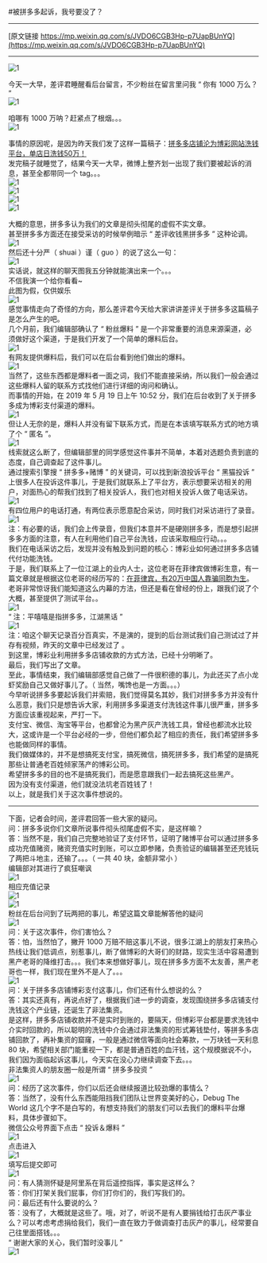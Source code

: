 #被拼多多起诉，我号要没了？

***
[原文链接 https://mp.weixin.qq.com/s/JVDO6CGB3Hp-p7UapBUnYQ](https://mp.weixin.qq.com/s/JVDO6CGB3Hp-p7UapBUnYQ)  

***
![1](https://github.com/CaptainofV/V4V/blob/master/resources/20190528230116/640.gif)  

今天一大早，差评君睡醒看后台留言，不少粉丝在留言里问我 “ 你有 1000 万么？ ”  
![1](https://github.com/CaptainofV/V4V/blob/master/resources/20190528230116/6401.jpg)  

咱哪有 1000 万呐？赶紧点了根烟。。。  
![1](https://github.com/CaptainofV/V4V/blob/master/resources/20190528230116/640.jpg)  

事情的原因呢，是因为昨天我们发了这样一篇稿子：[拼多多店铺沦为博彩网站洗钱平台，单店日洗钱50万！](http://mp.weixin.qq.com/s?__biz=MzA5NDc1NzQ4MA==&amp;mid=2653373963&amp;idx=1&amp;sn=dc5f9dc1dd3c99cdca0a250935176c76&amp;chksm=8b9a510cbcedd81af2ec50e24a54d540ba0324e72920ef3e8b547bc1c40e8913fdd3eab1a4b8&amp;scene=21#wechat_redirect)    
发完稿子就睡觉了，结果今天一大早，微博上整齐划一出现了我们要被起诉的消息，甚至全都带同一个 tag。。。  
![1](https://github.com/CaptainofV/V4V/blob/master/resources/20190528230116/6402.jpg)  
![1](https://github.com/CaptainofV/V4V/blob/master/resources/20190528230116/6403.jpg)  
![1](https://github.com/CaptainofV/V4V/blob/master/resources/20190528230116/6404.jpg)  
![1](https://github.com/CaptainofV/V4V/blob/master/resources/20190528230116/6405.jpg)  

大概的意思，拼多多认为我们的文章是彻头彻尾的虚假不实文章。  
甚至拼多多方面还在接受采访的时候举例暗示 “ 差评收钱黑拼多多 ” 这种论调。  
![1](https://github.com/CaptainofV/V4V/blob/master/resources/20190528230116/6406.jpg)  
然后还十分严（ shuai ）谨（ guo ）的说了这么一句：  
![1](https://github.com/CaptainofV/V4V/blob/master/resources/20190528230116/6407.jpg)  
实话说，就这样的聊天图我五分钟就能演出来一个。。。  
不信我演一个给你看看~  
此图为假，仅供娱乐   
![1](https://github.com/CaptainofV/V4V/blob/master/resources/20190528230116/6409.jpg)  
感觉事情走向了奇怪的方向，那么差评君今天给大家讲讲差评关于拼多多这篇稿子是怎么产生的吧。  
几个月前，我们编辑部确认了 “ 粉丝爆料 ” 是一个非常重要的消息来源渠道，必须做好这个渠道，于是我们开发了一个简单的爆料后台。  
![1](https://github.com/CaptainofV/V4V/blob/master/resources/20190528230116/64010.jpg)  
有网友提供爆料后，我们可以在后台看到他们做出的爆料。  
![1](https://github.com/CaptainofV/V4V/blob/master/resources/20190528230116/64011.jpg)  
当然了，这些东西都是爆料者一面之词，我们不能直接采纳，所以我们一般会通过这些爆料人留的联系方式找他们进行详细的询问和确认。  
而事情的开始，在 2019 年 5 月 19 日上午 10:52 分，我们在后台收到了关于拼多多成为博彩支付渠道的爆料。  
![1](https://github.com/CaptainofV/V4V/blob/master/resources/20190528230116/64012.jpg)  
但让人无奈的是，爆料人并没有留下联系方式，而是在本该填写联系方式的地方填了个 “ 匿名 ”。  
![1](https://github.com/CaptainofV/V4V/blob/master/resources/20190528230116/64013.jpg)  
线索就这么断了，但编辑部里的同学感觉这件事并不简单，本着对选题负责到底的态度，自己调查起了这件事儿。  
通过搜索引擎搜  “ 拼多多+赌博 ” 的关键词，可以找到新浪投诉平台 “ 黑猫投诉 ” 上很多人在投诉这件事儿，于是我们就联系上了平台方，表示想要采访相关的用户，对面热心的帮我们找到了相关投诉人，我们也对相关投诉人做了电话采访。  
![1](https://github.com/CaptainofV/V4V/blob/master/resources/20190528230116/6408.jpg)  
有四位用户的电话打通，有两位表示愿意配合采访，同时我们对采访进行了录音。  
![1](https://github.com/CaptainofV/V4V/blob/master/resources/20190528230116/64014.jpg)  
注：有必要的话，我们会上传录音，但我们本意并不是硬刚拼多多，而是想引起拼多多方面的注意，有人在利用他们自己平台洗钱，应该采取相应行动。。。  
我们在电话采访之后，发现并没有触及到问题的核心：博彩业如何通过拼多多店铺代付功能洗钱。  
于是，我们联系上了一位江湖上的业内人士，这位老哥在菲律宾做博彩生意，有一篇文章就是根据这位老哥的经历写的：[在菲律宾，有20万中国人靠骗同胞为生]()。  
老哥非常惊讶我们能知道这么内幕的方法，但还是看在曾经的份上，跟我们说了个大概，甚至提供了测试平台。。  
![1](https://github.com/CaptainofV/V4V/blob/master/resources/20190528230116/64015.jpg)  
“ 注：平嘻嘻是指拼多多，江湖黑话 ”  
![1](https://github.com/CaptainofV/V4V/blob/master/resources/20190528230116/64016.jpg)  
注：咱这个聊天记录百分百真实，不是演的，提到的后台测试我们自己测试过了并存有视频，昨天的文章中已经发过了 。  
到这里，博彩业利用拼多多店铺收款的方式方法，已经十分明晰了。  
最后，我们写出了文章。  
至此，事情结束，我们编辑部感觉自己做了一件很积德的事儿，为此还买了点小龙虾奖励自己又做好事儿了。（ 当然，嘴馋也是一方面。。。）  
今早听说拼多多要起诉我们并索赔，我们觉得莫名其妙，我们对拼多多方并没有什么恶意，我们只是想告诉大家，利用拼多多渠道支付洗钱这件事儿很严重，拼多多方面应该重视起来，严打一下。  
支付宝、微信、淘宝等平台，也都曾沦为黑产灰产洗钱工具，曾经也都流水比较大，这或许是一个平台必经的一步，但他们都负起了相应的责任，我们希望拼多多也能做同样的事情。  
我们做媒体的，并不是想搞死支付宝，搞死微信，搞死拼多多，我们希望的是搞死那些让普通老百姓倾家荡产的博彩公司。  
希望拼多多的目的也不是搞死我们，而是愿意跟我们一起去搞死这些黑产。  
因为没有支付渠道，他们就没法坑老百姓钱了！  
以上，就是我们关于这次事件想说的。  

***
下面，记者会时间，差评君回答一些大家的疑问。  
问：拼多多说你们文章所说事件彻头彻尾虚假不实，是这样嘛？  
答：当然不是，我们自己完整地验证了支付环节，证明了赌博平台可以通过拼多多成功充值赌资，赌资充值实时到账，可以立即参赌，负责验证的编辑甚至还充钱玩了两把斗地主，还输了。。。（ 一共 40 块，金额非常小 ）  
编辑部对其进行了疯狂嘲讽  
![1](https://github.com/CaptainofV/V4V/blob/master/resources/20190528230116/64017.jpg)  
相应充值记录  
![1](https://github.com/CaptainofV/V4V/blob/master/resources/20190528230116/64018.jpg)  
![1](https://github.com/CaptainofV/V4V/blob/master/resources/20190528230116/20.jpg)  
粉丝在后台问到了玩两把的事儿，希望这篇文章能解答他的疑问  
![1](https://github.com/CaptainofV/V4V/blob/master/resources/20190528230116/21.jpg)  
问：关于这次事件，你们害怕么？  
答：怕，当然怕了，撇开 1000 万赔不赔这事儿不说，很多江湖上的朋友打来热心热线让我们低调点，别惹事儿，断了做博彩的大哥们的财路，现实生活中容易遭到黑产老哥的降维打击。。。我们本来想做好事儿，现在拼多多方面不太友善，黑产老哥也一样，我们现在里外不是人了。。。  
![1](https://github.com/CaptainofV/V4V/blob/master/resources/20190528230116/19.jpg)  
问：关于拼多多店铺博彩支付这事儿，你们还有什么想说的么？  
答：其实还真有，再说点好了，根据我们进一步的调查，发现围绕拼多多店铺支付洗钱这个产业链，还诞生了非法集资。  
是这样，拼多多店铺收款并不是实时到账的，要隔天，但博彩平台都是要求洗钱中介实时回款的，所以聪明的洗钱中介会通过非法集资的形式筹钱垫付，等拼多多店铺回款了，再补集资的窟窿，一般是通过微信等面向社会筹款，一万块钱一天利息 80 块，希望相关部门能重视一下，都是普通百姓的血汗钱，这个规模据说不小，我们因为面临起诉这事儿，今天实在没心力继续调查下去。。。  
非法集资人的朋友圈一般是所谓 “ 拼多多投资 ”  
![1](https://github.com/CaptainofV/V4V/blob/master/resources/20190528230116/22.jpg)  
问：经历了这次事件，你们以后还会继续报道比较劲爆的事情么？  
答：当然了，没有什么东西能阻挡我们团队让世界变美好的心，Debug The World 这几个字不是白写的，有想支持我们的朋友们可以去我们的爆料平台爆料，具体步骤如下。  
微信公众号界面下点击 “ 投诉＆爆料 ”  
![1](https://github.com/CaptainofV/V4V/blob/master/resources/20190528230116/23.jpg)  
点击进入  
![1](https://github.com/CaptainofV/V4V/blob/master/resources/20190528230116/24.jpg)  
填写后提交即可  
![1](https://github.com/CaptainofV/V4V/blob/master/resources/20190528230116/25.jpg)  
问：有人猜测怀疑是阿里系在背后遥控指挥，事实是这样么？  
答：你们打架关我们屁事，你们打你们的，我们写我们的。  
问：最后还有什么要说的么？  
答：没有了，大概就是这些了。哦，对了，听说不是有人要捐钱给打击灰产事业么？可以考虑考虑捐给我们，我们一直在致力于做调查打击灰产的事儿，经常要自己往里面搭钱。。。  
“ 谢谢大家的关心，我们暂时没事儿 ”  
![1](https://github.com/CaptainofV/V4V/blob/master/resources/20190528230116/6400.jpg)  
